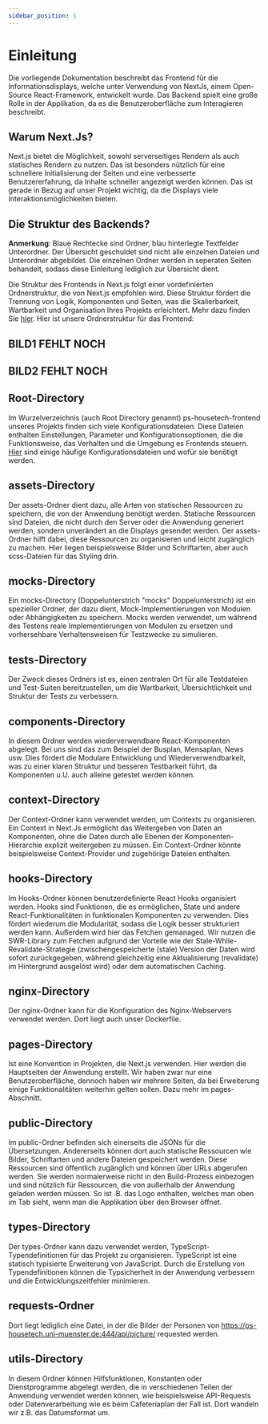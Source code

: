 ```yaml
---
sidebar_position: 1
---
```


# Einleitung

Die vorliegende Dokumentation beschreibt das Frontend für die Informationsdisplays, welche unter Verwendung von NextJs, einem Open-Source React-Framework, entwickelt wurde. Das Backend spielt eine große Rolle in der Applikation, da es die Benutzeroberfläche zum Interagieren beschreibt.

## Warum Next.Js?

Next.js bietet die Möglichkeit, sowohl serverseitiges Rendern als auch statisches Rendern zu nutzen. Das ist besonders nützlich für eine schnellere Initialisierung der Seiten und eine verbesserte Benutzererfahrung, da Inhalte schneller angezeigt werden können. Das ist gerade in Bezug auf unser Projekt wichtig, da die Displays viele Interaktionsmöglichkeiten bieten.

## Die Struktur des Backends?

**Anmerkung**: Blaue Rechtecke sind Ordner, blau hinterlegte Textfelder Unterordner. Der Übersicht geschuldet sind nicht alle einzelnen Dateien und Unterordner abgebildet. Die einzelnen Ordner werden in seperaten Seiten behandelt, sodass diese Einleitung lediglich zur Übersicht dient.

Die Struktur des Frontends in Next.js folgt einer vordefinierten Ordnerstruktur, die von Next.js empfohlen wird. Diese Struktur fördert die Trennung von Logik, Komponenten und Seiten, was die Skalierbarkeit, Wartbarkeit und Organisation Ihres Projekts erleichtert. Mehr dazu finden Sie [hier](https://nextjs.org/docs/getting-started/project-structure). Hier ist unsere Ordnerstruktur für das Frontend:

## BILD1 FEHLT NOCH

## BILD2 FEHLT NOCH

## Root-Directory

Im Wurzelverzeichnis (auch Root Directory genannt) ps-housetech-frontend unseres Projekts finden sich viele Konfigurationsdateien. Diese Dateien enthalten Einstellungen, Parameter und Konfigurationsoptionen, die die Funktionsweise, das Verhalten und die Umgebung es Frontends steuern. [Hier](/website/docs/frontend/konfigurationsdatei.md) sind einige häufige Konfigurationsdateien und wofür sie benötigt werden.


## assets-Directory

Der assets-Ordner dient dazu, alle Arten von statischen Ressourcen zu speichern, die von der Anwendung benötigt werden. Statische Ressourcen sind Dateien, die nicht durch den Server oder die Anwendung generiert werden, sondern unverändert an die Displays gesendet werden. Der assets-Ordner hilft dabei, diese Ressourcen zu organisieren und leicht zugänglich zu machen. Hier liegen beispielsweise Bilder und Schriftarten, aber auch scss-Dateien für das Styling drin.

## __mocks__-Directory

Ein mocks-Directory (Doppelunterstrich "mocks" Doppelunterstrich) ist ein spezieller Ordner, der dazu dient, Mock-Implementierungen von Modulen oder Abhängigkeiten zu speichern. Mocks werden verwendet, um während des Testens reale Implementierungen von Modulen zu ersetzen und vorhersehbare Verhaltensweisen für Testzwecke zu simulieren.

## __tests__-Directory

Der Zweck dieses Ordners ist es, einen zentralen Ort für alle Testdateien und Test-Suiten bereitzustellen, um die Wartbarkeit, Übersichtlichkeit und Struktur der Tests zu verbessern.

## components-Directory

In diesem Ordner werden wiederverwendbare React-Komponenten abgelegt. Bei uns sind das zum Beispiel der Busplan, Mensaplan, News usw. Dies fördert die Modulare Entwicklung und Wiederverwendbarkeit, was zu einer klaren Struktur und besseren Testbarkeit führt, da Komponenten u.U. auch alleine getestet werden können.

## context-Directory

Der Context-Ordner kann verwendet werden, um Contexts zu organisieren. Ein Context in Next.Js ermöglicht das Weitergeben von Daten an Komponenten, ohne die Daten durch alle Ebenen der Komponenten-Hierarchie explizit weitergeben zu müssen. Ein Context-Ordner könnte beispielsweise Context-Provider und zugehörige Dateien enthalten.

## hooks-Directory

Im Hooks-Ordner können benutzerdefinierte React Hooks organisiert werden. Hooks sind Funktionen, die es ermöglichen, State und andere React-Funktionalitäten in funktionalen Komponenten zu verwenden.
Dies fördert wiederum die Modularität, sodass die Logik besser strukturiert werden kann. Außerdem wird hier das Fetchen gemanaged. Wir nutzen die SWR-Library zum Fetchen aufgrund der Vorteile wie der Stale-While-Revalidate-Strategie (zwischengespeicherte (stale) Version der Daten wird sofort zurückgegeben, während gleichzeitig eine Aktualisierung (revalidate) im Hintergrund ausgelöst wird) oder dem automatischen Caching.

## nginx-Directory

Der nginx-Ordner kann für die Konfiguration des Nginx-Webservers verwendet werden. Dort liegt auch unser Dockerfile.

## pages-Directory

Ist eine Konvention in Projekten, die Next.js verwenden. Hier werden die Hauptseiten der Anwendung erstellt. Wir haben zwar nur eine Benutzeroberfläche, dennoch haben wir mehrere Seiten, da bei Erweiterung einige Funktionalitäten weiterhin gelten sollen. Dazu mehr im pages-Abschnitt.

## public-Directory

Im public-Ordner befinden sich einerseits die JSONs für die Übersetzungen. Andererseits können dort auch statische Ressourcen wie Bilder, Schriftarten und andere Dateien gespeichert werden. Diese Ressourcen sind öffentlich zugänglich und können über URLs abgerufen werden. Sie werden normalerweise nicht in den Build-Prozess einbezogen und sind nützlich für Ressourcen, die von außerhalb der Anwendung geladen werden müssen. So ist .B. das Logo enthalten, welches man oben im Tab sieht, wenn man die Applikation über den Browser öffnet.

## types-Directory

Der types-Ordner kann dazu verwendet werden, TypeScript-Typendefinitionen für das Projekt zu organisieren. TypeScript ist eine statisch typisierte Erweiterung von JavaScript. Durch die Erstellung von Typendefinitionen können die Typsicherheit in der Anwendung verbessern und die Entwicklungszeitfehler minimieren.

## requests-Ordner

Dort liegt lediglich eine Datei, in der die Bilder der Personen von https://ps-housetech.uni-muenster.de:444/api/picture/ requested werden.

## utils-Directory

In diesem Ordner können Hilfsfunktionen, Konstanten oder Dienstprogramme abgelegt werden, die in verschiedenen Teilen der Anwendung verwendet werden können, wie beispielsweise API-Requests oder Datenverarbeitung wie es beim Cafeteriaplan der Fall ist. Dort wandeln wir z.B. das Datumsformat um.